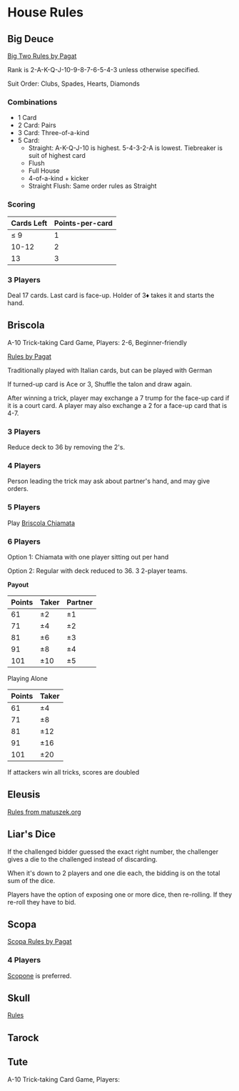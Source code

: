 # House Rules

## Big Deuce

[Big Two Rules by Pagat](https://www.pagat.com/climbing/bigtwo.html)

Rank is 2-A-K-Q-J-10-9-8-7-6-5-4-3 unless otherwise specified.

Suit Order: Clubs, Spades, Hearts, Diamonds

### Combinations

- 1 Card
- 2 Card: Pairs
- 3 Card: Three-of-a-kind
- 5 Card:
	- Straight: A-K-Q-J-10 is highest. 5-4-3-2-A is lowest. Tiebreaker is suit of highest card
	- Flush
	- Full House
	- 4-of-a-kind + kicker
	- Straight Flush: Same order rules as Straight

### Scoring

| Cards Left | Points-per-card |
|------------|-----------------|
| ≤ 9 | 1 |
| 10-12 | 2 |
| 13 | 3 |

### 3 Players

Deal 17 cards.
Last card is face-up.
Holder of 3♦ takes it and starts the hand.

## Briscola

A-10 Trick-taking Card Game, Players: 2-6, Beginner-friendly

[Rules by Pagat](https://www.pagat.com/aceten/briscola.html)

Traditionally played with Italian cards, but can be played with German

If turned-up card is Ace or 3, Shuffle the talon and draw again.

After winning a trick, player may exchange a 7 trump for the face-up card if it is a court card.
A player may also exchange a 2 for a face-up card that is 4-7.

### 3 Players

Reduce deck to 36 by removing the 2's.

### 4 Players

Person leading the trick may ask about partner's hand, and may give orders.

### 5 Players

Play [Briscola Chiamata](https://www.pagat.com/aceten/briscola_chiamata.html)

### 6 Players

Option 1: Chiamata with one player sitting out per hand

Option 2: Regular with deck reduced to 36. 3 2-player teams.

**Payout**

| Points | Taker | Partner |
|--------|-------|---------|
| 61 | ±2 | ±1 |
| 71 | ±4 | ±2 |
| 81 | ±6 | ±3 |
| 91 | ±8 | ±4 |
| 101 | ±10 | ±5 |

Playing Alone

| Points | Taker |
|--------|-------|
| 61 | ±4 |
| 71 | ±8 |
| 81 | ±12 |
| 91 | ±16 |
| 101 | ±20 |

If attackers win all tricks, scores are doubled
## Eleusis

[Rules from matuszek.org](http://www.matuszek.org/eleusis1.html)

## Liar's Dice

If the challenged bidder guessed the exact right number, the challenger gives a die to the challenged instead of discarding.

When it's down to 2 players and one die each, the bidding is on the total sum of the dice.

Players have the option of exposing one or more dice, then re-rolling.
If they re-roll they have to bid.

## Scopa

[Scopa Rules by Pagat](https://www.pagat.com/fishing/scopa.html)

### 4 Players

[Scopone](https://www.pagat.com/fishing/scopone.html) is preferred.

## Skull

[Rules](https://cdn.1j1ju.com/medias/eb/1e/99-skull-rulebook.pdf)

## Tarock

## Tute

A-10 Trick-taking Card Game, Players: 
